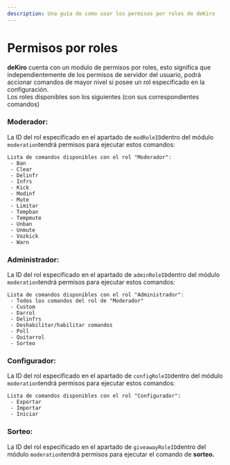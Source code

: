 ```yaml
---
description: Una guía de como usar los permisos por roles de deKiro
---
```


# Permisos por roles

**deKiro** cuenta con un modulo de permisos por roles, esto significa que independientemente de los permisos de servidor del usuario, podrá accionar comandos de mayor nivel si posee un rol especificado en la configuración.  
Los roles disponibles son los siguientes \(con sus correspondientes comandos\)

### Moderador:

La ID del rol especificado en el apartado de `modRoleID`dentro del módulo `moderation`tendrá permisos para ejecutar estos comandos:

```
Lista de comandos disponibles con el rol "Moderador":
 - Ban 
 - Clear 
 - Delinfr 
 - Infrs
 - Kick
 - Modinf
 - Mute
 - Limitar
 - Tempban
 - Tempmute
 - Unban
 - Unmute
 - Vozkick
 - Warn
```

### Administrador:

La ID del rol especificado en el apartado de `adminRoleID`dentro del módulo `moderation`tendrá permisos para ejecutar estos comandos:

```text
Lista de comandos disponibles con el rol "Administrador":
 - Todos los comandos del rol de "Moderador"
 - Custom
 - Darrol
 - Delinfrs
 - Deshabilitar/habilitar comandos
 - Poll
 - Quitarrol
 - Sorteo
```

### Configurador:

La ID del rol especificado en el apartado de `configRoleID`dentro del módulo `moderation`tendrá permisos para ejecutar estos comandos:

```text
Lista de comandos disponibles con el rol "Configurador":
 - Exportar
 - Importar
 - Iniciar
```

### Sorteo:

La ID del rol especificado en el apartado de `giveawayRoleID`dentro del módulo `moderation`tendrá permisos para ejecutar el comando de **sorteo.**

